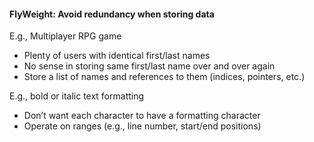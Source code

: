 #### FlyWeight: Avoid redundancy when storing data  

E.g., Multiplayer RPG game
- Plenty of users with identical first/last names
- No sense in storing same first/last name over and over again
- Store a list of names and references to them (indices, pointers, etc.)

E.g., bold or italic text formatting
- Don’t want each character to have a formatting character
- Operate on ranges (e.g., line number, start/end positions)